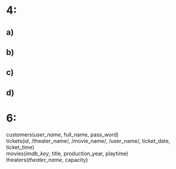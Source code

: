4:
==

## a)



## b)



## c)



## d)



6:
==

customers(_user_name_, full_name, pass_word)		
tickets(_id_, /theater_name/, /movie_name/, /user_name/, ticket_date, ticket_time)		
movies(_imdb_key_, title, production_year, playtime)		
theaters(_theater_name_, capacity)		
